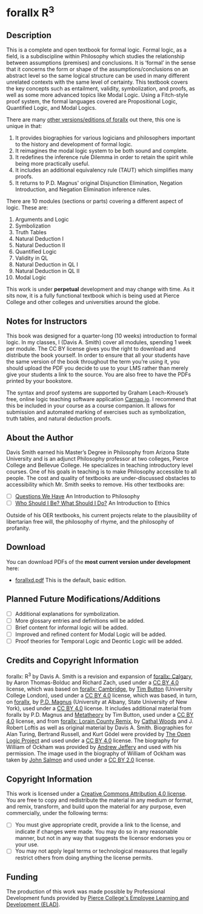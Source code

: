 # forallx R<sup>3</sup>
## Description

This is a complete and open textbook for formal logic. Formal logic, as a field, is a subdiscipline within Philosophy which studies the relationship between assumptions
(premises) and conclusions. It is ‘formal’ in the sense that it concerns the form
or shape of the assumptions/conclusions on an abstract level so the same logical structure can be used in many different unrelated contexts with the same
level of certainty. This textbook covers the key concepts such as entailment, validity, symbolization, and proofs, as well as some more advanced topics like Modal Logic. 
Using a Fitch-style proof system, the formal languages covered are Propositional Logic, Quantified Logic, and Modal Logics. 

There are many [other versions/editions of forallx](https://github.com/OpenLogicProject/OpenLogic/wiki/Other-Logic-Textbooks) out there, this one is unique in that:

1. It provides biographies for various logicians and philosophers important to the history and development of formal logic.
2. It reimagines the modal logic system to be both sound and complete. 
3. It redefines the inference rule Dilemma in order to retain the spirit while being more practically useful.
4. It includes an additional equivalency rule (TAUT) which simplifies many proofs.
5. It returns to P.D. Magnus' original Disjunction Elimination, Negation Introduction, and Negation Elimination inference rules.

There are 10 modules (sections or parts) covering a different aspect of logic. These are: 

1. Arguments and Logic
2. Symbolization
3. Truth Tables
4. Natural Deduction I
5. Natural Deduction II
6. Quantified Logic
7. Validity in QL
8. Natural Deduction in QL I
9. Natural Deduction in QL II
10. Modal Logic


This work is under **perpetual** development and may change with time. As it sits now, it is a fully functional textbook which is being used at Pierce College and other colleges and universities around the globe. 

## Notes for Instructors

This book was designed for a quarter-long (10
weeks) introduction to formal logic. In my classes, I (Davis A. Smith) cover
all modules, spending 1 week per module. The CC BY license gives you the
right to download and distribute the book yourself. In order to ensure that all
your students have the same version of the book throughout the term you’re
using it, you should upload the PDF you decide to use to your LMS rather than
merely give your students a link to the source. You are also free to have the
PDFs printed by your bookstore.

The syntax and proof systems are supported by Graham Leach-Krouse’s
free, online logic teaching software application [Carnap.io](carnap.io). I recommend that
this be included in your course as a course companion. It allows for submission
and automated marking of exercises such as symbolization, truth tables, and
natural deduction proofs.

## About the Author

Davis Smith earned his Master’s Degree in Philosophy from Arizona State University and is an adjunct Philosophy professor at two colleges, Pierce College and Bellevue College. 
He specializes in teaching introductory level courses. One of his goals in teaching is to make Philosophy
accessible to all people. The cost and quality of textbooks are under-discussed obstacles to accessibility which Mr. Smith seeks to remove. His other textbooks are: 

- [ ] [Questions We Have](https://github.com/ProfDavisSmith/QuestionsWeHave#readme) An Introduction to Philosophy
- [ ] [Who Should I Be? What Should I Do?](https://github.com/ProfDavisSmith/WSIBWSID#readme) An Introduction to Ethics 

Outside of his OER textbooks, his current projects relate to the plausibility of libertarian free will, the philosophy of rhyme, and the philosophy of profanity.

## Download 
You can download PDFs of the **most current version under development** here:

- [forallxd.pdf](https://github.com/ProfDavisSmith/forallxR3/blob/main/forallxd.pdf)
  This is the default, basic edition.
## Planned Future Modifications/Additions

- [ ] Additional explanations for symbolization.
- [ ] More glossary entries and definitions will be added.
- [ ] Brief content for informal logic will be added. 
- [ ] Improved and refined content for Modal Logic will be added.
- [ ] Proof theories for Temporal Logic and Deontic Logic will be added.

## Credits and Copyright Information

forallx: R<sup>3</sup> by Davis A. Smith is a revision and expansion of [forallx: Calgary](https://forallx.openlogicproject.org/), 
by Aaron Thomas-Bolduc and Richard Zach, used under a [CC BY 4.0](https://creativecommons.org/licenses/by/4.0/) license, which was based on [forallx: Cambridge](https://www.homepages.ucl.ac.uk/~uctytbu/OERs.html), by [Tim Button](https://www.homepages.ucl.ac.uk/~uctytbu/) (University College London), used under a [CC BY 4.0](https://creativecommons.org/licenses/by/4.0/) license, which was based, in turn,
on [forallx](https://www.fecundity.com/logic/), by [P.D. Magnus](https://www.fecundity.com/job/) (University at Albany, State University of New York), used under a [CC BY 4.0](https://creativecommons.org/licenses/by/4.0/) license. It includes additional material from forallx by P.D. Magnus and [Metatheory](https://www.homepages.ucl.ac.uk/~uctytbu/OERs.html) by Tim Button,  used under a [CC BY 4.0](https://creativecommons.org/licenses/by/4.0/) license, and from [forallx: Lorain County Remix](https://github.com/rob-helpy-chalk/openintroduction), by [Cathal Woods](https://sites.google.com/site/cathalwoods/) and J. Robert Loftis as well as original material by Davis A. Smith. Biographies for Alan Turing, Bertrand Russell, and Kurt Gödel were provided by [The Open Logic Project](https://builds.openlogicproject.org/) and used under a [CC BY 4.0](https://creativecommons.org/licenses/by/4.0/) license. The biography for William of Ockham was provided by [Andrew Jeffery](https://sites.google.com/view/andrewjefferyswebpage) and used with his permission. The image used in the biography of William of Ockham was taken by [John Salmon](https://www.geograph.org.uk/profile/9419) and used under a [CC BY 2.0](https://creativecommons.org/licenses/by-sa/2.0/) license. 

## Copyright Information
This work is licensed under a [Creative Commons Attribution 4.0 license](https://creativecommons.org/licenses/by/4.0/). You are free to copy and redistribute the material in any medium or format, and remix, transform, and build
upon the material for any purpose, even commercially, under
the following terms:
- [ ] You must give appropriate credit, provide a link to the
license, and indicate if changes were made. You may do
so in any reasonable manner, but not in any way that
suggests the licensor endorses you or your use.
- [ ] You may not apply legal terms or technological measures
that legally restrict others from doing anything the license
permits.

## Funding
The production of this work was made possible by Professional Development funds provided by [Pierce College's Employee Learning and Development (ELAD)](https://www.pierce.ctc.edu/elad).
